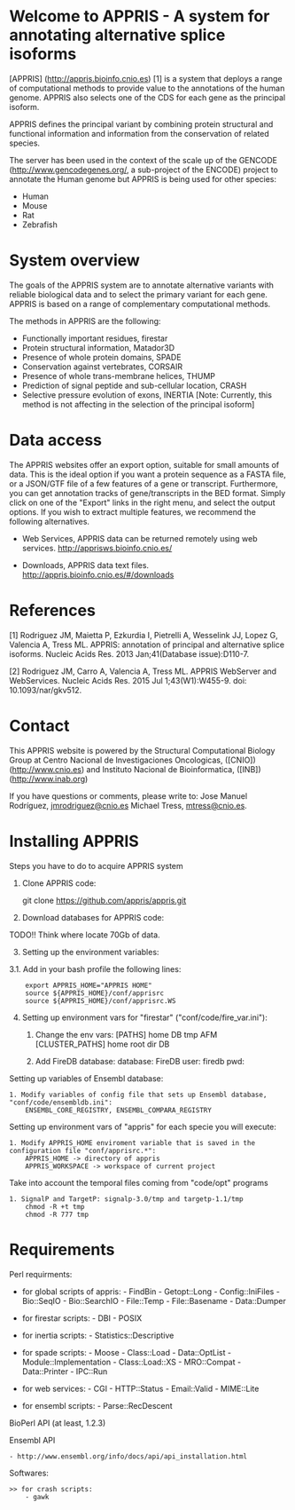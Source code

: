Welcome to APPRIS - A system for annotating alternative splice isoforms
=======================================================================
[APPRIS] (http://appris.bioinfo.cnio.es) [1] is a system that deploys a range of computational methods to provide value to the annotations of the human genome. APPRIS also selects one of the CDS for each gene as the principal isoform.

APPRIS defines the principal variant by combining protein structural and functional information and information from the conservation of related species.

The server has been used in the context of the scale up of the GENCODE (http://www.gencodegenes.org/, a sub-project of the ENCODE) project to annotate the Human genome but APPRIS is being used for other species:
  * Human
  * Mouse
  * Rat
  * Zebrafish

System overview
===============
The goals of the APPRIS system are to annotate alternative variants with reliable biological data and to select the primary variant for each gene. APPRIS is based on a range of complementary computational methods.

The methods in APPRIS are the following:
  * Functionally important residues, firestar
  * Protein structural information, Matador3D
  * Presence of whole protein domains, SPADE
  * Conservation against vertebrates, CORSAIR
  * Presence of whole trans-membrane helices, THUMP
  * Prediction of signal peptide and sub-cellular location, CRASH
  * Selective pressure evolution of exons, INERTIA [Note: Currently, this method is not affecting in the selection of the principal isoform]

Data access
===========
The APPRIS websites offer an export option, suitable for small amounts of data. This is the ideal option if you want a protein sequence as a FASTA file, or a JSON/GTF file of a few features of a gene or transcript. Furthermore, you can get annotation tracks of gene/transcripts in the BED format. Simply click on one of the "Export" links in the right menu, and select the output options. If you wish to extract multiple features, we recommend the following alternatives.

  * Web Services, APPRIS data can be returned remotely using web services.
http://apprisws.bioinfo.cnio.es/

  * Downloads, APPRIS data text files.
  http://appris.bioinfo.cnio.es/#/downloads

References
==========
[1] Rodriguez JM, Maietta P, Ezkurdia I, Pietrelli A, Wesselink JJ, Lopez G, Valencia A, Tress ML.
APPRIS: annotation of principal and alternative splice isoforms. 
Nucleic Acids Res. 2013 Jan;41(Database issue):D110-7.

[2] Rodriguez JM, Carro A, Valencia A, Tress ML. APPRIS WebServer and WebServices.
Nucleic Acids Res. 2015 Jul 1;43(W1):W455-9. doi: 10.1093/nar/gkv512.

Contact
=======
This APPRIS website is powered by the Structural Computational Biology Group at
	Centro Nacional de Investigaciones Oncologicas, ([CNIO]) (http://www.cnio.es)
		and
	Instituto Nacional de Bioinformatica, ([INB]) (http://www.inab.org)

If you have questions or comments, please write to:
	Jose Manuel Rodríguez, jmrodriguez@cnio.es
	Michael Tress, mtress@cnio.es.

Installing APPRIS
=================

Steps you have to do to acquire APPRIS system

1. Clone APPRIS code:

	git clone https://github.com/appris/appris.git
	
2. Download databases for APPRIS code:

TODO!! Think where locate 70Gb of data.

3. Setting up the environment variables:

  3.1. Add in your bash profile the following lines:
  
		export APPRIS_HOME="APPRIS HOME"
		source ${APPRIS_HOME}/conf/apprisrc
		source ${APPRIS_HOME}/conf/apprisrc.WS

4. Setting up environment vars for "firestar" ("conf/code/fire_var.ini"):

	1. Change the env vars:
		[PATHS]
			home
			DB
			tmp
			AFM
		[CLUSTER_PATHS]
			home
			root
			dir
			DB
			
	2. Add FireDB database:
		database: FireDB
		user: firedb
		pwd:
					
Setting up variables of Ensembl database:

	1. Modify variables of config file that sets up Ensembl database, "conf/code/ensembldb.ini":
		ENSEMBL_CORE_REGISTRY, ENSEMBL_COMPARA_REGISTRY
	
Setting up environment vars of "appris" for each specie you will execute:
	
	1. Modify APPRIS_HOME enviroment variable that is saved in the configuration file "conf/apprisrc.*":
		APPRIS_HOME -> directory of appris
		APPRIS_WORKSPACE -> workspace of current project
		
Take into account the temporal files coming from "code/opt" programs
	
	1. SignalP and TargetP: signalp-3.0/tmp and targetp-1.1/tmp
		chmod -R +t tmp
		chmod -R 777 tmp
		

Requirements
============

Perl requirments:

  * for global scripts of appris:
		- FindBin
		- Getopt::Long
		- Config::IniFiles
		- Bio::SeqIO
		- Bio::SearchIO
		- File::Temp
		- File::Basename
		- Data::Dumper

  * for firestar scripts:
		- DBI
		- POSIX

  * for inertia scripts:
		- Statistics::Descriptive

  * for spade scripts:
		- Moose
		- Class::Load
		- Data::OptList
		- Module::Implementation
		- Class::Load::XS
		- MRO::Compat
		- Data::Printer
		- IPC::Run
	
  * for web services:
		- CGI
		- HTTP::Status
		- Email::Valid
		- MIME::Lite
	
  * for ensembl scripts:
		- Parse::RecDescent

BioPerl API (at least, 1.2.3)

Ensembl API

	- http://www.ensembl.org/info/docs/api/api_installation.html

Softwares:

	>> for crash scripts:
		- gawk
		
